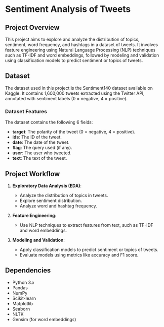# Sentiment Analysis of Tweets

## Project Overview
This project aims to explore and analyze the distribution of topics, sentiment, word frequency, and hashtags in a dataset of tweets. It involves feature engineering using Natural Language Processing (NLP) techniques such as TF-IDF and word embeddings, followed by modeling and validation using classification models to predict sentiment or topics of tweets.

## Dataset
The dataset used in this project is the Sentiment140 dataset available on Kaggle. It contains 1,600,000 tweets extracted using the Twitter API, annotated with sentiment labels (0 = negative, 4 = positive).

### Dataset Features
The dataset contains the following 6 fields:
- **target**: The polarity of the tweet (0 = negative, 4 = positive).
- **ids**: The ID of the tweet.
- **date**: The date of the tweet.
- **flag**: The query used (if any).
- **user**: The user who tweeted.
- **text**: The text of the tweet.

## Project Workflow
1. **Exploratory Data Analysis (EDA)**:
   - Analyze the distribution of topics in tweets.
   - Explore sentiment distribution.
   - Analyze word and hashtag frequency.
   
2. **Feature Engineering**:
   - Use NLP techniques to extract features from text, such as TF-IDF and word embeddings.

3. **Modeling and Validation**:
   - Apply classification models to predict sentiment or topics of tweets.
   - Evaluate models using metrics like accuracy and F1 score.

## Dependencies
- Python 3.x
- Pandas
- NumPy
- Scikit-learn
- Matplotlib
- Seaborn
- NLTK
- Gensim (for word embeddings)
